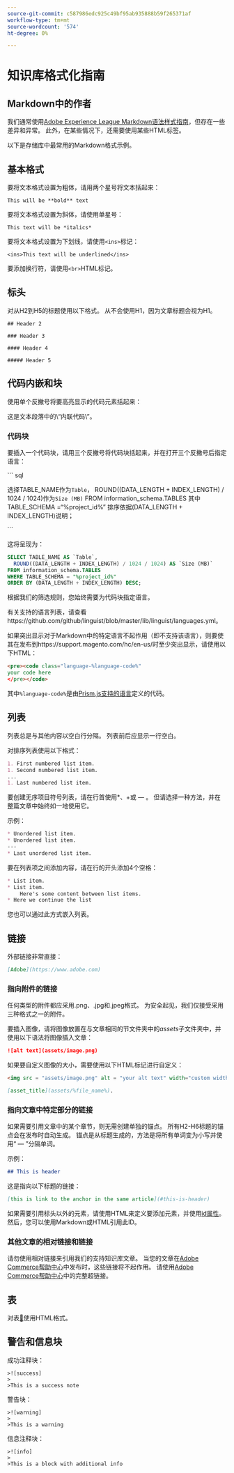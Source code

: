 ```yaml
---
source-git-commit: c587986edc925c49bf95ab935888b59f265371af
workflow-type: tm+mt
source-wordcount: '574'
ht-degree: 0%

---
```

# 知识库格式化指南

## Markdown中的作者

我们通常使用[Adobe Experience League Markdown语法样式指南](https://experienceleague.adobe.com/docs/authoring-guide-exl/using/markdown/syntax-style-guide.html?lang=en)，但存在一些差异和异常。 此外，在某些情况下，还需要使用某些HTML标签。

以下是存储库中最常用的Markdown格式示例。

## 基本格式

要将文本格式设置为粗体，请用两个星号将文本括起来：

`This will be **bold** text`

要将文本格式设置为斜体，请使用单星号：

`This text will be *italics*`

要将文本格式设置为下划线，请使用`<ins>`标记：

`<ins>This text will be underlined</ins>`

要添加换行符，请使用`<br>`HTML标记。


## 标头

对从H2到H5的标题使用以下格式。 从不会使用H1，因为文章标题会视为H1。

`## Header 2 `

`### Header 3 `

`#### Header 4`

`##### Header 5`

## 代码内嵌和块

使用单个反撇号将要高亮显示的代码元素括起来：

这是文本段落中的\“内联代码\”。

### 代码块

要插入一个代码块，请用三个反撇号将代码块括起来，并在打开三个反撇号后指定语言：

\`\`\` sql

选择TABLE_NAME作为`Table`，
ROUND((DATA_LENGTH + INDEX_LENGTH) / 1024 / 1024)作为`Size (MB)`
FROM information_schema.TABLES
其中TABLE_SCHEMA =“%project_id%”
排序依据(DATA_LENGTH + INDEX_LENGTH)说明；

\`\`\`

这将呈现为：

```sql
SELECT TABLE_NAME AS `Table`,
  ROUND((DATA_LENGTH + INDEX_LENGTH) / 1024 / 1024) AS `Size (MB)`
FROM information_schema.TABLES
WHERE TABLE_SCHEMA = "%project_id%"
ORDER BY (DATA_LENGTH + INDEX_LENGTH) DESC;
```

根据我们的筛选规则，您始终需要为代码块指定语言。

有关支持的语言列表，请查看https://github.com/github/linguist/blob/master/lib/linguist/languages.yml。

如果突出显示对于Markdown中的特定语言不起作用（即不支持该语言），则要使其在发布到https://support.magento.com/hc/en-us/时至少突出显示，请使用以下HTML：

```html
<pre><code class="language-%language-code%"
your code here
</pre></code>
```

其中``%language-code%``是由[Prism.js支持的语言](https://prismjs.com/#supported-languages)定义的代码。

## 列表

列表总是与其他内容以空白行分隔。 列表前后应显示一行空白。

对排序列表使用以下格式：

```markdown
1. First numbered list item.
1. Second numbered list item.
...
1. Last numbered list item.
```

要创建无序项目符号列表，请在行首使用*、+或 — 。 但请选择一种方法，并在整篇文章中始终如一地使用它。

示例：

```markdown
* Unordered list item.
* Unordered list item.
---
* Last unordered list item.
```

要在列表项之间添加内容，请在行的开头添加4个空格：

```markdown
* List item.
* List item.
    Here's some content between list items.
* Here we continue the list
```

您也可以通过此方式嵌入列表。

## 链接

外部链接非常直接：

```markdown
[Adobe](https://www.adobe.com)
```

### 指向附件的链接

任何类型的附件都应采用.png、.jpg和.jpeg格式。 为安全起见，我们仅接受采用三种格式之一的附件。

要插入图像，请将图像放置在与文章相同的节文件夹中的&#x200B;*assets*&#x200B;子文件夹中，并使用以下语法将图像插入文章：

```markdown
![alt text](assets/image.png)
```

如果要自定义图像的大小，需要使用以下HTML标记进行自定义：

```html
<img src = "assets/image.png" alt = "your alt text" width="custom width, ex: 250px">
```

```markdown
[asset_title](assets/%file_name%).
```

### 指向文章中特定部分的链接

如果需要引用文章中的某个章节，则无需创建单独的锚点。 所有H2-H6标题的锚点会在发布时自动生成。 锚点是从标题生成的，方法是将所有单词变为小写并使用“ — ”分隔单词。

示例：

```markdown
## This is header
```

这是指向以下标题的链接：

```markdown
[this is link to the anchor in the same article](#this-is-header)
```

如果需要引用标头以外的元素，请使用HTML来定义要添加元素，并使用[id属性](https://www.w3schools.com/html/html_id.asp)。 然后，您可以使用Markdown或HTML引用此ID。

### 其他文章的相对链接和链接

请勿使用相对链接来引用我们的支持知识库文章。 当您的文章在[Adobe Commerce帮助中心](https://support.magento.com/hc/en-us)中发布时，这些链接将不起作用。
请使用[Adobe Commerce帮助中心](https://support.magento.com/hc/en-us)中的完整超链接。


## 表

对表[&#128279;](https://www.w3schools.com/html/html_tables.asp)使用HTML格式。


## 警告和信息块

成功注释块：

```
>![success]
>
>This is a success note
```

警告块：

```
>![warning]
>
>This is a warning
```

信息注释块：

```
>![info]
>
>This is a block with additional info
```
